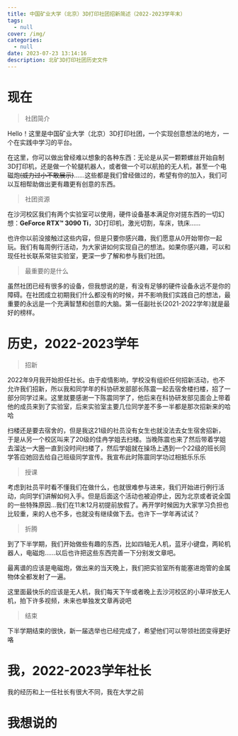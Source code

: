 ```yaml
---
title: 中国矿业大学（北京）3D打印社团招新简述（2022-2023学年末）
tags:
  - null
cover: /img/
categories:
  - null
date: 2023-07-23 13:14:16
description: 北矿3D打印社团历史文件
---
```

# 现在
> 社团简介

Hello！这里是中国矿业大学（北京）3D打印社团，一个实现创意想法的地方，一个在实践中学习的平台。

在这里，你可以做出曾经难以想象的各种东西：无论是从买一颗颗螺丝开始自制3D打印机，还是做一个轮腿机器人，或者做一个可以航拍的无人机，甚至一个电磁炮~~(威力过小不敢展示)~~......这些都是我们曾经做过的，希望有你的加入，我们可以互相帮助做出更有趣更有创意的东西。

> 社团资源

在沙河校区我们有两个实验室可以使用，硬件设备基本满足你对搓东西的一切幻想：**GeForce RTX™ 3090 Ti**，3D打印机，激光切割，车床，铣床......

也许你以前没接触过这些内容，但是只要你感兴趣，我们愿意从0开始带你一起玩。我们有每周例行活动，为大家讲如何实现自己的想法。如果你感兴趣，可以和现任社长联系常驻实验室，更深一步了解和参与我们社团。

> 最重要的是什么

虽然社团已经有很多的设备，但我想说的是，有没有足够的硬件设备永远不是你的障碍。在社团成立初期我们什么都没有的时候，并不影响我们实践自己的想法，最重要的永远是一个充满智慧和创意的大脑。第一任副社长(2021-2022学年)就是最好的榜样。

# 历史，2022-2023学年
> 招新

2022年9月我开始担任社长。由于疫情影响，学校没有组织任何招新活动，也不允许我们招新，所以我和同学年的科协研发部部长陈震一起去宿舍楼扫楼，招了一部分同学过来。这里就要感谢一下陈震同学了，他后来在科协研发部见面会上带着他的成员来到了实验室，后来实验室主要几位同学差不多一半都是那次招新来的哈哈

扫楼还是要去宿舍的，但是我这21级的社员没有女生也就没法去女生宿舍招新，于是从另一个校区叫来了20级的佳冉学姐去扫楼。当晚陈震也来了然后带着学姐去溜达一大圈一直到没时间扫楼了，然后学姐就在操场上遇到一个22级的班长同学答应她回去给自己班级同学宣传。我宣布此时陈震同学功过相抵乐乐乐

> 授课

考虑到社员平时看不懂我们在做什么，也就很难参与进来，我们开始进行例行活动，向同学们讲解如何入手。但是后面这个活动也被迫停止，因为北京或者说全国的一些特殊原因...我们在11末12月初提前放假了。再开学时候因为大家学习负担也比较重，来的人也不多，也就没有继续做下去。也许下一学年再试试？

> 折腾

到了下半学期，我们开始做些有趣的东西，比如四轴无人机，蓝牙小键盘，两轮机器人，电磁炮......以后也许把这些东西完善一下分别发文章吧。

最离谱的应该是电磁炮，做出来的当天晚上，我们把实验室所有能塞进炮管的金属物体全都发射了一遍。

这里面最快乐的应该是无人机，我们每天下午或者晚上去沙河校区的小草坪放无人机，拍下许多视频，未来也单独发文章再说吧

> 结束

下半学期结束的很快，新一届选举也已经完成了，希望他们可以带领社团变得更好咯

# 我，2022-2023学年社长
我的经历和上一任社长有很大不同，我在大学之前


# 我想说的

